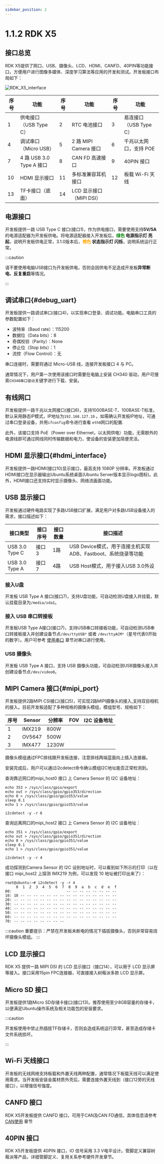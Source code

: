 ```yaml
---
sidebar_position: 2
---
```


# 1.1.2 RDK X5


## 接口总览


RDK X5提供了网口、USB、摄像头、LCD、HDMI、CANFD、40PIN等功能接口，方便用户进行图像多媒体、深度学习算法等应用的开发和测试。开发板接口布局如下：


![RDK_X5_interface](../../../static/img/01_Quick_start/image/hardware_interface/RDK_X5_interface.jpg)


| 序号 | 功能 | 序号 | 功能 | 序号 | 功能 |
| -------- | ---------------------------- | -------- | ----------------------- | ----------------------- | ----------------------- |
| 1 | 供电接口 （USB Type C） | 2 | RTC 电池接口 | 3 | 易连接口 （USB Type C） |
| 4 | 调试串口（Micro USB） | 5 | 2 路 MIPI Camera 接口 | 6 | 千兆以太网口，支持 POE |
| 7 | 4 路 USB 3.0 Type A 接口 | 8 | CAN FD 高速接口 | 9 | 40PIN 接口 |
| 10 | HDMI 显示接口 | 11 | 多标准兼容耳机接口 | 12 | 板载 Wi-Fi 天线 |
| 13 | TF卡接口（底面） | 14 | LCD 显示接口（MIPI DSI） |  |  |




## 电源接口


开发板提供一路 USB Type C 接口(接口1)，作为供电接口，需要使用支持**5V/5A**的电源适配器为开发板供电。将电源适配器接入开发板后，**<font color='Green'>绿色</font> 电源指示灯 亮起**，说明开发板供电正常，3.1.0版本后，**<font color='Orange'>橙色</font> 状态指示灯 闪烁**，说明系统运行正常。


:::caution

请不要使用电脑USB接口为开发板供电，否则会因供电不足造成开发板**异常断电、反复重启**等情况。

:::


## 调试串口{#debug_uart}


开发板提供一路调试串口(接口4)，以实现串口登录、调试功能。电脑串口工具的参数配置如下：

- 波特率（Baud rate）：115200
- 数据位（Data bits）：8
- 奇偶校验（Parity）：None
- 停止位（Stop bits）：1
- 流控（Flow Control）：无

串口连接时，需要将通过 Micro-USB 线，连接开发板接口 4 与 PC。

通常情况下，用户第一次使用该接口时需要在电脑上安装 CH340 驱动，用户可搜索`CH340串口驱动`关键字进行下载、安装。


## 有线网口


开发板提供一路千兆以太网接口(接口6)，支持1000BASE-T、100BASE-T标准，默认采用静态IP模式，IP地址为`192.168.127.10` 。如需确认开发板IP地址，可通过串口登录设备，并用`ifconfig`命令进行查看 `eth0`网口的配置.

此外，该接口支持 PoE（Power over Ethernet，以太网供电）功能，无需额外的电源线即可通过网线同时传输数据和电力，使设备的安装更加简便灵活。


## HDMI 显示接口{#hdmi_interface}


开发板提供一路HDMI(接口10)显示接口，最高支持 1080P 分辨率。开发板通过HDMI接口在显示器输出Ubuntu系统桌面(Ubuntu Server版本显示logo图标)。此外，HDMI接口还支持实时显示摄像头、网络流画面功能。

## USB 显示接口


开发板通过硬件电路实现了多路USB接口扩展，满足用户对多路USB设备接入的需求，接口描述如下：

| 接口类型       | 接口序号 | 接口数量 | 接口描述                                                 |
| -------------- | -------- | -------- | -------------------------------------------------------- |
| USB 3.0 Type C | 接口3    | 1路      | USB Device模式，用于连接主机实现ADB、Fastboot、系统烧录等功能 |
| USB 3.0 Type A | 接口7    | 4路      | USB Host模式，用于接入USB 3.0外设                        |


### 接入U盘


开发板 USB Type A 接口(接口7)，支持U盘功能，可自动检测U盘接入并挂载，默认挂载目录为`/media/sda1`。

### 接入 USB 串口转接板

开发板USB Type A接口(接口7)，支持USB串口转接板功能，可自动检测USB串口转接板接入并创建设备节点`/dev/ttyUSB*` 或者 `/dev/ttyACM*`（星号代表0开始的数字）。用户可参考 [使用串口](../../03_Basic_Application/03_40pin_user_guide/uart.md#40pin_uart_usage) 章节对串口进行使用。


### USB 摄像头


开发板 USB Type A 接口，支持 USB 摄像头功能，可自动检测USB摄像头接入并创建设备节点`/dev/video0`。

## MIPI Camera 接口{#mipi_port}

开发板提供2路MIPI CSI接口(接口5)，可实现2路MIPI摄像头的接入,支持双目相机的接入。目前开发板适配了多种规格的摄像头模组，模组型号、规格如下：

| 序号 | Sensor |   分辨率  |  FOV  | I2C 设备地址 |
| --- | ------ | ------- | ------- | ------- |
|  1  | IMX219  | 800W |    |  |
|  2  | OV5647  | 500W |    |  |
| 3   | IMX477  | 1230W |   |  |

摄像头模组通过FPC排线跟开发板连接，注意排线两端蓝面向上插入连接器。


安装完成后，用户可以通过i2cdetect命令确认模组I2C地址能否正常检测到。

查询靠近网口的mipi_host0 接口 上 Camera Sensor 的 I2C 设备地址：
```shell
echo 353 > /sys/class/gpio/export
echo out > /sys/class/gpio/gpio353/direction
echo 0 > /sys/class/gpio/gpio353/value
sleep 0.1
echo 1 > /sys/class/gpio/gpio353/value

i2cdetect -y -r 6
```

查询远离网口的mipi_host2 接口 上 Camera Sensor 的 I2C 设备地址：
```shell
echo 351 > /sys/class/gpio/export
echo out > /sys/class/gpio/gpio351/direction
echo 0 > /sys/class/gpio/gpio351/value
sleep 0.1
echo 1 > /sys/class/gpio/gpio351/value

i2cdetect -y -r 4
```

成功探测到Camera Sensor 的 I2C 设别地址时，可以看到如下所示的打印（以在接口 mipi_host2 上探测 IMX219 为例，可以发现 10 地址被打印出来了）：
```shell
root@ubuntu:~# i2cdetect -y -r 4
     0  1  2  3  4  5  6  7  8  9  a  b  c  d  e  f
00:                         -- -- -- -- -- -- -- -- 
10: 10 -- -- -- -- -- -- -- -- -- -- -- -- -- -- -- 
20: -- -- -- -- -- -- -- -- -- -- -- -- -- -- -- -- 
30: -- -- -- -- -- -- -- -- -- -- -- -- -- -- -- -- 
40: -- -- -- -- -- -- -- -- -- -- -- -- -- -- -- -- 
50: -- -- -- -- -- -- -- -- -- -- -- -- -- -- -- -- 
60: -- -- -- -- -- -- -- -- -- -- -- -- -- -- -- -- 
70: -- -- -- -- -- -- -- --    
```

:::caution
重要提示：严禁在开发板未断电的情况下插拔摄像头，否则非常容易烧坏摄像头模组。
:::

## LCD 显示接口


RDK X5 提供一路 MIPI DSI 的 LCD 显示接口（接口14），可以用于 LCD 显示屏等接入。接口采用15pin FPC连接器，可直接接入树莓派多款 LCD 显示屏。

## Micro SD 接口


开发板提供1路Micro SD存储卡接口(接口13)。推荐使用至少8GB容量的存储卡，以便满足Ubuntu操作系统及相关功能包的安装要求。


:::caution

开发板使用中禁止热插拔TF存储卡，否则会造成系统运行异常，甚至造成存储卡文件系统损坏。

:::

## Wi-Fi 天线接口


开发板的无线网络支持板载和外置天线两种配置，通常情况下板载天线可以满足使用需求。当开发板安装金属材质外壳后，需要连接外置天线到（接口12旁的天线接口），以增强信号强度。


## CANFD 接口


RDK X5开发板提供 CANFD 接口，可用于CAN及CAN FD通信，具体信息请参考 [CAN使用](../../07_Advanced_development/01_hardware_development/rdk_x5/can.md) 章节


## 40PIN 接口


RDK X5开发板提供 40PIN 接口，IO 信号采用 3.3 V电平设计。管脚定义兼容树莓派等产品，详细管脚定义、复用关系参考硬件开发章节。
